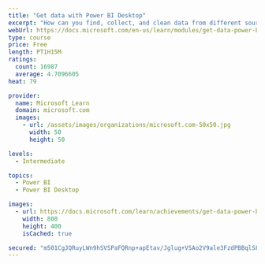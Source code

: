 ```yaml
---
title: "Get data with Power BI Desktop"
excerpt: "How can you find, collect, and clean data from different sources? Power BI is a tool for making sense of your data. You will learn tricks to make data-gathering easier."
webUrl: https://docs.microsoft.com/en-us/learn/modules/get-data-power-bi/
type: course
price: Free
length: PT1H15M
ratings:
  count: 16987
  average: 4.7096605
heat: 79

provider:
  name: Microsoft Learn
  domain: microsoft.com
  images:
    - url: /assets/images/organizations/microsoft.com-50x50.jpg
      width: 50
      height: 50

levels:
  - Intermediate

topics:
  - Power BI
  - Power BI Desktop

images:
  - url: https://docs.microsoft.com/learn/achievements/get-data-power-bi-desktop-social.png
    width: 800
    height: 400
    isCached: true

secured: "m501CgJQRuyLWn9hSVSPaFQRnp+apEtav/Jglug+VSAo2V9ale3FzdPBBqlSFNGVJ6mzOy5wsxptI6jmp88a5GXfjYr9me+71q8r9UssrP36HQKwGMPLDjJO+pfc8G2TS0C89TSTnUuv8ovV0n+azZz4xVfozUGqq9Tvaxcs29MZLQdFAIeNrB8shjfRZre67sCahEBH2XSEi0DmeCAnko+iHkKEfNsdB/v/3tsUV4scCTbNP/OfBPaiQ6AXGBc6/gAvl0Bm3Qsg+w6ZshnbDCaQ3w8Cp9iVzAdGn0gnDTb/ed3Su8g5NwCFh+8ro9isjaUqAEby/STiBAyZ3h4MxBayhj6DtUTL3s/EbuDSkdaDRtfkPMHGs5yAPg4I3nqymJTIh8AmK3UElN4ZOeIj5UWkGMPIyAY5DOoxRf11FVm2dEvIYH6bbQ3HQEWfh5c5;trtR0NlkVPi64mPa+UlD9w=="
---
```


